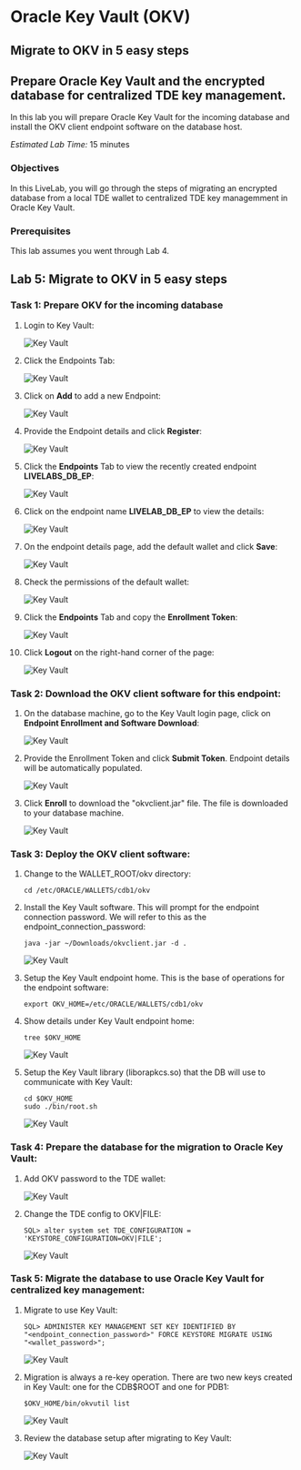 # Oracle Key Vault (OKV)

## Migrate to OKV in 5 easy steps
## Prepare Oracle Key Vault and the encrypted database for centralized TDE key management. 
In this lab you will prepare Oracle Key Vault for the incoming database and install the OKV client endpoint software on the database host.

*Estimated Lab Time:* 15 minutes

### Objectives
In this LiveLab, you will go through the steps of migrating an encrypted database from a local TDE wallet to centralized TDE key managemment in Oracle Key Vault.

### Prerequisites
This lab assumes you went through Lab 4. 

## Lab 5: Migrate to OKV in 5 easy steps
### Task 1: Prepare OKV for the incoming database

1.  Login to Key Vault:

     ![Key Vault](./images/image-2025-7-24_12-13-38.png "Login to Key Vault.")

2. Click the Endpoints Tab:

    ![Key Vault](./images/image-2025-7-24_12-11-54.png "Click the Endpoints Tab.")

3.  Click on **Add** to add a new Endpoint:

    ![Key Vault](./images/image-2025-7-24_15-59-1.png "Click on Add to add a new Endpoint:")

4.  Provide the Endpoint details and click **Register**:

    ![Key Vault](./images/image-2025-7-24_12-17-29.png "Fill in the details of your endpoint: Endpoint Name is LIVELABS_DB_EP; Type is Oracle Database; OS Type is Linux; click 'Register'")

5.  Click the **Endpoints** Tab to view the recently created endpoint **LIVELABS_DB_EP**:

    ![Key Vault](./images/image-2025-7-24_12-26-31.png "Click the Endpoints Tab to view the recently created endpoint LIVELABS_DB_EP:")

6.  Click on the endpoint name **LIVELAB_DB_EP** to view the details:

    ![Key Vault](./images/image-2025-7-24_12-26-40.png "Click on the endpoint name LIVELAB_DB_EP to view the details:")

7.  On the endpoint details page, add the default wallet and click **Save**:

    ![Key Vault](./images/image-2025-7-24_16-12-59.png "On the endpoint details page, add the default wallet and click save:")

8.  Check the permissions of the default wallet:

    ![Key Vault](./images/image-2025-7-24_16-15-52.png "Check the permissions of the default wallet:")

9.  Click the **Endpoints** Tab and copy the **Enrollment Token**:

    ![Key Vault](./images/image-2025-7-24_16-17-13.png "Click the Endpoints Tab and copy the Enrollment Token:")

10. Click **Logout** on the right-hand corner of the page:

    ![Key Vault](./images/image-2025-7-24_12-27-48.png "Click Logout on the right-hand corner of the page:")

### Task 2: Download the OKV client software for this endpoint:

1.  On the database machine, go to the Key Vault login page, click on **Endpoint Enrollment and Software Download**:

    ![Key Vault](./images/image-2025-7-24_12-31-21.png "On the database machine, go to the Key Vault login page, click on Endpoint Enrollment and Software Download:")

2.  Provide the Enrollment Token and click **Submit Token**. Endpoint details will be automatically populated.

    ![Key Vault](./images/image-2025-7-24_12-38-55.png "Provide the Enrollment Token and click Submit Token. Endpoint details will be automatically populated:")

3.  Click **Enroll** to download the "okvclient.jar" file. The file is downloaded to your database machine.

    ![Key Vault](./images/image-2025-7-24_16-22-35.png "Click enroll to download the okvclient.jar file. The file is downloaded to your database machine.")

### Task 3: Deploy the OKV client software:

1.  Change to the WALLET_ROOT/okv directory:

        cd /etc/ORACLE/WALLETS/cdb1/okv

2.  Install the Key Vault software. This will prompt for the endpoint connection password. We will refer to this as the endpoint_connection_password:

        java -jar ~/Downloads/okvclient.jar -d .

    ![Key Vault](./images/image-2025-7-24_12-48-0.png "Install Key Vault software. This will prompt for the endpoint connection password.")

3.  Setup the Key Vault endpoint home. This is the base of operations for the endpoint software:

        export OKV_HOME=/etc/ORACLE/WALLETS/cdb1/okv

4.  Show details under Key Vault endpoint home:

        tree $OKV_HOME

    ![Key Vault](./images/image-2025-7-24_16-33-45.png "Show details under Key Vault endpoint home:")

5.  Setup the Key Vault library (liborapkcs.so) that the DB will use to communicate with Key Vault:

        cd $OKV_HOME
        sudo ./bin/root.sh

    ![Key Vault](./images/image-2025-7-24_12-50-7.png "Setup the Key Vault library (liborapkcs.so) that the DB will use to communicate with Key Vault:")

### Task 4: Prepare the database for the migration to Oracle Key Vault:

1.  Add OKV password to the TDE wallet:

    ![Key Vault](./images/image-2025-7-24_12-52-28.png "Add OKV password to the TDE wallet:")

2.  Change the TDE config to OKV|FILE:

        SQL> alter system set TDE_CONFIGURATION = 'KEYSTORE_CONFIGURATION=OKV|FILE';

    ![Key Vault](./images/image-2025-7-24_12-53-4.png "Change the TDE config to OKV|FILE:")

### Task 5: Migrate the database to use Oracle Key Vault for centralized key management:

1.  Migrate to use Key Vault:

        SQL> ADMINISTER KEY MANAGEMENT SET KEY IDENTIFIED BY
        "<endpoint_connection_password>" FORCE KEYSTORE MIGRATE USING
        "<wallet_password>";

    ![Key Vault](./images/image-2025-7-24_12-54-16.png "Add OKV password to the TDE wallet:")

2.  Migration is always a re-key operation. There are two new keys created in Key Vault: one for the CDB$ROOT and one for PDB1:

        $OKV_HOME/bin/okvutil list

    ![Key Vault](./images/image-2025-7-24_16-58-54.png "Migration is always a re-key operation. There are two new keys created in Key Vault: one for the CDB$ROOT and one for PDB1:")

3.  Review the database setup after migrating to Key Vault:

    ![Key Vault](./images/image-2025-7-24_17-8-50.png "Review the database setup after migrating to Key Vault:")
